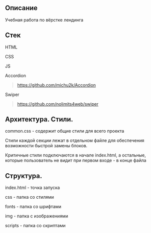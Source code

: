 ## Описание
Учебная работа по вёрстке лендинга

## Стек

HTML

CSS

JS

Accordion
>https://github.com/michu2k/Accordion

Swiper
>https://github.com/nolimits4web/swiper

## Архитектура. Стили.
common.css - содержит общие стили для всего проекта

Стили каждой секции лежат в отдельном файле для обеспечения возможности быстрой замены блоков.

Критичные стили подключаются в начале index.html, а остальные, которые пользователь не видит при первом входе - в конце файла

## Структура.
index.html - точка запуска

css - папка со стилями

fonts - папка со шрифтами

img - папка с изображениями

scripts - папка со скриптами
